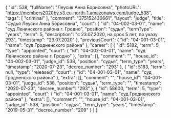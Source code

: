 {
    "id": 538,
    "fullName": "Леусик Анна Борисовна",
    "photoURL": "https://members2020by.s3.eu-north-1.amazonaws.com/judge_538",
    "tags": [
        "criminal"
    ],
    "comment": "375152430661",
    "layout": "judge",
    "title": "Судья Леусик Анна Борисовна",
    "court": {
        "id": "04-002-03-01",
        "name": "суд Ленинского района г. Гродно",
        "position": "судья",
        "termType": "years",
        "term": 5,
        "description": "c 23.07.2020, на срок 5 лет, по указу 293",
        "timestamp": "23.07.2020"
    },
    "previousCourt": {
        "id": "04-001-03-01",
        "name": "суд Гродненского района"
    },
    "career": [
        {
            "id": 5182,
            "term": 5,
            "type": "appointed",
            "court": {
                "id": "04-002-03-01",
                "name": "суд Ленинского района г. Гродно"
            },
            "extra": [],
            "comment": "",
            "house_id": "04-002-03-01",
            "judge_id": 538,
            "position": "судья",
            "term_type": "years",
            "timestamp": "2020-07-23",
            "decree_number": "293"
        },
        {
            "id": 5183,
            "term": null,
            "type": "released",
            "court": {
                "id": "04-001-03-01",
                "name": "суд Гродненского района"
            },
            "extra": [],
            "comment": "",
            "house_id": "04-001-03-01",
            "judge_id": 538,
            "position": "судья",
            "term_type": "",
            "timestamp": "2020-07-23",
            "decree_number": "293"
        },
        {
            "id": 58600,
            "term": 5,
            "type": "appointed",
            "court": {
                "id": "04-001-03-01",
                "name": "суд Гродненского района"
            },
            "extra": [],
            "comment": "",
            "house_id": "04-001-03-01",
            "judge_id": 538,
            "position": "судья",
            "term_type": "years",
            "timestamp": "2019-05-31",
            "decree_number": "209"
        }
    ]
}